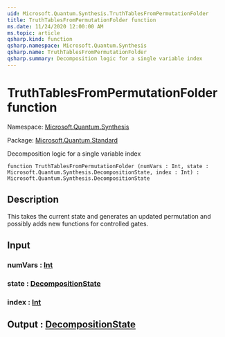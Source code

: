 ```yaml
---
uid: Microsoft.Quantum.Synthesis.TruthTablesFromPermutationFolder
title: TruthTablesFromPermutationFolder function
ms.date: 11/24/2020 12:00:00 AM
ms.topic: article
qsharp.kind: function
qsharp.namespace: Microsoft.Quantum.Synthesis
qsharp.name: TruthTablesFromPermutationFolder
qsharp.summary: Decomposition logic for a single variable index
---
```


# TruthTablesFromPermutationFolder function

Namespace: [Microsoft.Quantum.Synthesis](xref:Microsoft.Quantum.Synthesis)

Package: [Microsoft.Quantum.Standard](https://nuget.org/packages/Microsoft.Quantum.Standard)


Decomposition logic for a single variable index

```qsharp
function TruthTablesFromPermutationFolder (numVars : Int, state : Microsoft.Quantum.Synthesis.DecompositionState, index : Int) : Microsoft.Quantum.Synthesis.DecompositionState
```


## Description

This takes the current state and generates an updated permutationand possibly adds new functions for controlled gates.

## Input

### numVars : [Int](xref:microsoft.quantum.lang-ref.int)




### state : [DecompositionState](xref:Microsoft.Quantum.Synthesis.DecompositionState)




### index : [Int](xref:microsoft.quantum.lang-ref.int)





## Output : [DecompositionState](xref:Microsoft.Quantum.Synthesis.DecompositionState)

